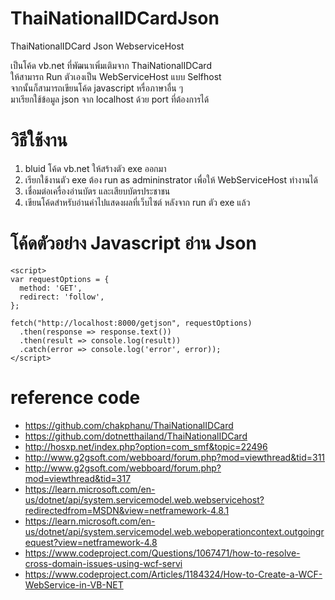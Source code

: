# ThaiNationalIDCardJson
ThaiNationalIDCard Json WebserviceHost

 เป็นโค้ด vb.net ที่พัฒนาเพิ่มเติมจาก ThaiNationalIDCard
 <br>ให้สามารถ Run ตัวเองเป็น WebServiceHost แบบ Selfhost
 <br>จากนั้นก็สามารถเขียนโค้ด javascript หรื่อภาษาอื่น ๆ 
 <br>มาเรียกใช้ข้อมูล json จาก localhost ด้วย port ที่ต้องการได้

# วิธีใช้งาน
  1. bluid โค้ด vb.net ให้สร้างตัว exe ออกมา
  2. เรียกใช้งานตัว exe ต้อง run as admininstrator เพื่อให้ WebServiceHost ทำงานได้
  3. เชื่อมต่อเครื่องอ่านบัตร และเสียบบัตรประชาชน
  4. เขียนโค้ดสำหรับอ่านค่าไปแสดงผลที่เว็บไซต์ หลังจาก run ตัว exe แล้ว

# โค้ดตัวอย่าง Javascript อ่าน Json
```
<script>
var requestOptions = {
  method: 'GET',
  redirect: 'follow',
};

fetch("http://localhost:8000/getjson", requestOptions)
  .then(response => response.text())
  .then(result => console.log(result))
  .catch(error => console.log('error', error));
</script>
```
# reference code
  - https://github.com/chakphanu/ThaiNationalIDCard
  - https://github.com/dotnetthailand/ThaiNationalIDCard
  - http://hosxp.net/index.php?option=com_smf&topic=22496
  - http://www.g2gsoft.com/webboard/forum.php?mod=viewthread&tid=311
  - http://www.g2gsoft.com/webboard/forum.php?mod=viewthread&tid=317
  - https://learn.microsoft.com/en-us/dotnet/api/system.servicemodel.web.webservicehost?redirectedfrom=MSDN&view=netframework-4.8.1
  - https://learn.microsoft.com/en-us/dotnet/api/system.servicemodel.web.weboperationcontext.outgoingrequest?view=netframework-4.8
  - https://www.codeproject.com/Questions/1067471/how-to-resolve-cross-domain-issues-using-wcf-servi
  - https://www.codeproject.com/Articles/1184324/How-to-Create-a-WCF-WebService-in-VB-NET
